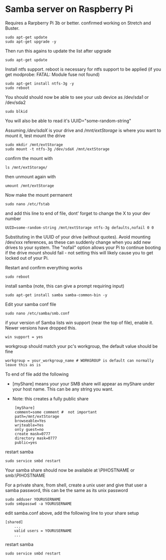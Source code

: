 # Samba server on Raspberry Pi

Requires a Rarpberry Pi 3b or better.
confirmed working on Stretch and Buster.

    sudo apt-get update 
    sudo apt-get upgrade -y

Then run this agains to update the list after upgrade
  
    sudo apt-get update 

Install ntfs support. reboot is necessary for ntfs support to be applied (if you get modprobe: FATAL: Module fuse not found)

    sudo apt-get install ntfs-3g -y
    sudo reboot

You should should now be able to see your usb device as /dev/sda1 or /dev/sda2

    sudo blkid

You will also be able to read it's UUID="some-random-string"

Assuming */dev/sdaX* is your drive and */mnt/extStorage* is where you want to mount it, test mount the drive 

    sudo mkdir /mnt/extStorage
    sudo mount -t ntfs-3g /dev/sdaX /mnt/extStorage

confirm the mount with

    ls /mnt/extStorage/

then unmount again with

    umount /mnt/extStorage

Now make the mount permanent

    sudo nano /etc/fstab

and add this line to end of file, dont' forget to change the X to your dev number

    UUID=some-random-string /mnt/extStorage ntfs-3g defaults,nofail 0 0

Substituting in the UUID of your drive (without quotes). Avoid mounting /dev/xxx references, as these can  suddenly change when you add new drives to your system. The "nofail" option allows your Pi to continue booting if the drive mount should fail - not setting this will likely cause you to get locked out of your Pi.

Restart and confirm everything works

    sudo reboot

install samba (note, this can give a prompt requiring input)

    sudo apt-get install samba samba-common-bin -y

Edit your samba conf file

    sudo nano /etc/samba/smb.conf

if your version of Samba lists win support (near the top of file), enable it. Newer versions have dropped this.
    
    win support = yes

workgroup should match your pc's workgroup, the default value should be fine

    workgroup = your_workgroup_name # WORKGROUP is default can normally leave this as is

To end of file add the following

- [myShare] means your your SMB share will appear as myShare under your host name. This can be any string you want.
- Note: this creates a fully public share

       [myShare]
       comment=some comment #  not important   
       path=/mnt/extStorage
       browseable=Yes
       writeable=Yes
       only guest=no
       create mask=0777
       directory mask=0777
       public=yes

restart samba
    
    sudo service smbd restart

Your samba share should now be available at \\PIHOSTNAME or smb:\\PIHOSTNAME


For a private share, from shell, create a unix user and give that user a samba password, this can be the same as its unix password
    
    sudo adduser YOURUSERNAME
    sudo smbpasswd -a YOURUSERNAME

edit samba.conf above, add the following line to your share setup
    
    [shared]
        ...
        valid users = YOURUSERNAME
        ...
    
restart samba

    sudo service smbd restart
